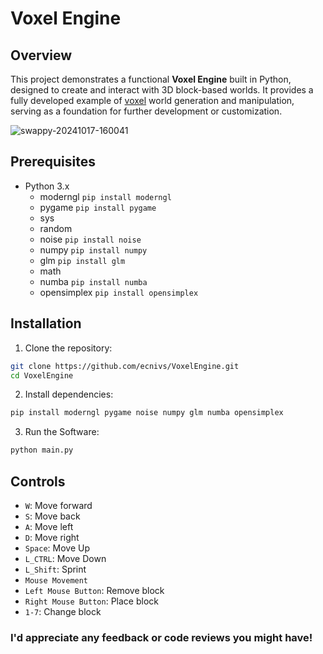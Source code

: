 # Voxel Engine

## Overview
This project demonstrates a functional **Voxel Engine** built in Python, designed to create and interact with 3D block-based worlds. It provides a fully developed example of [voxel](https://en.wikipedia.org/wiki/Voxel) world generation and manipulation, serving as a foundation for further development or customization.

![swappy-20241017-160041](https://github.com/user-attachments/assets/85268e26-e9ef-4946-9bf0-47c21ab15bb0)


## Prerequisites
* Python 3.x
  * moderngl `pip install moderngl`
  * pygame `pip install pygame`
  * sys
  * random
  * noise `pip install noise`
  * numpy `pip install numpy`
  * glm `pip install glm`
  * math
  * numba `pip install numba`
  * opensimplex `pip install opensimplex`

## Installation
1. Clone the repository:
```bash
git clone https://github.com/ecnivs/VoxelEngine.git
cd VoxelEngine
```
2. Install dependencies:
```bash
pip install moderngl pygame noise numpy glm numba opensimplex
```
3. Run the Software:
```bash
python main.py
```

## Controls
* `W`: Move forward
* `S`: Move back
* `A`: Move left
* `D`: Move right
* `Space`: Move Up
* `L_CTRL`: Move Down
* `L_Shift`: Sprint
* `Mouse Movement`
* `Left Mouse Button`: Remove block
* `Right Mouse Button`: Place block
* `1-7`: Change block


### I'd appreciate any feedback or code reviews you might have!
